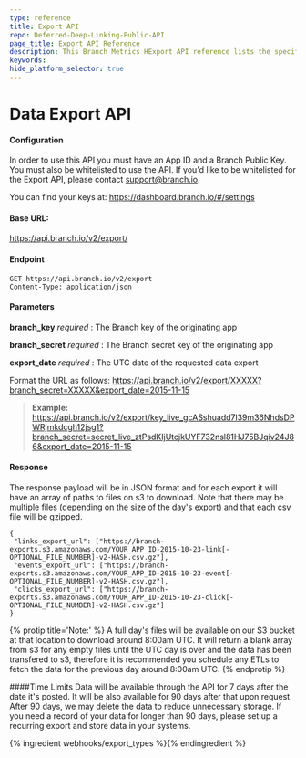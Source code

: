 ```yaml
---
type: reference
title: Export API
repo: Deferred-Deep-Linking-Public-API
page_title: Export API Reference
description: This Branch Metrics HExport API reference lists the specifications for pulling data from Branch via API.
keywords:  
hide_platform_selector: true
---
```

# Data Export API

#### Configuration
In order to use this API you must have an App ID and a Branch Public Key. You must also be whitelisted to use the API. If you'd like to be whitelisted for the Export API, please contact [support@branch.io](mailto:support@branch.io).

You can find your keys at: https://dashboard.branch.io/#/settings

#### Base URL:
https://api.branch.io/v2/export/

#### Endpoint
	GET https://api.branch.io/v2/export
	Content-Type: application/json

#### Parameters

**branch_key** _required_
: The Branch key of the originating app

**branch_secret** _required_
: The Branch secret key of the originating app

**export_date** _required_
: The UTC date of the requested data export

Format the URL as follows: 
https://api.branch.io/v2/export/XXXXX?branch_secret=XXXXX&export_date=2015-11-15

> **Example:**
https://api.branch.io/v2/export/key_live_gcASshuadd7l39m36NhdsDPWRjmkdcgh12jsg1?branch_secret=secret_live_ztPsdKIjUtcjkUYF732nsl81HJ75BJqiv24J86&export_date=2015-11-15

#### Response

The response payload will be in JSON format and for each export it will have an array of paths to files on s3 to download. Note that there may be multiple files (depending on the size of the day's export) and that each csv file will be gzipped.


	{
	 "links_export_url": ["https://branch-exports.s3.amazonaws.com/YOUR_APP_ID-2015-10-23-link[-OPTIONAL_FILE_NUMBER]-v2-HASH.csv.gz"],
	 "events_export_url": ["https://branch-exports.s3.amazonaws.com/YOUR_APP_ID-2015-10-23-event[-OPTIONAL_FILE_NUMBER]-v2-HASH.csv.gz"],
	 "clicks_export_url": ["https://branch-exports.s3.amazonaws.com/YOUR_APP_ID-2015-10-23-click[-OPTIONAL_FILE_NUMBER]-v2-HASH.csv.gz"]
	}


{% protip title='Note:' %}
A full day's files will be available on our S3 bucket at that location to download around 8:00am UTC. It will return a blank array from s3 for any empty files until the UTC day is over and the data has been transfered to s3, therefore it is recommended you schedule any ETLs to fetch the data for the previous day around 8:00am UTC.
{% endprotip %}

####Time Limits
Data will be available through the API for 7 days after the date it's posted. It will be also available for 90 days after that upon request. After 90 days, we may delete the data to reduce unnecessary storage. If you need a record of your data for longer than 90 days, please set up a recurring export and store data in your systems. 

{% ingredient webhooks/export_types %}{% endingredient %}
